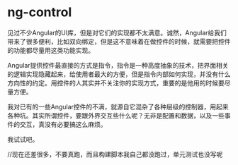 ng-control
==========

见过不少Angular的UI库，但是对它们的实现都不太满意。诚然，Angular给我们带来了很多便利，比如双向绑定，但是这不意味着在做控件的时候，就需要把控件的功能都尽量用这类功能实现。

Angular提供控件最直接的方式是指令，指令是一种高度抽象的技术，把界面相关的逻辑实现隐藏起来，给使用者最大的方便，但是指令内部如何实现，并没有什么方向性的约定。用控件的人其实并不关注你的实现方式，重要的是他用的时候要尽量方便。

我对已有的一些Angular控件的不满，就源自它混杂了各种层级的控制器，用起来各种坑。其实所谓控件，要跟外界交互些什么呢？无非是配置和数据，以及一些事件的交互，真没有必要搞这么麻烦。

我试试吧。


//现在还差很多，不要真跑，而且构建脚本我自己都没跑过，单元测试也没写呢